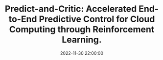 ---
layout: research
title:  "Predict-and-Critic: Accelerated End-to-End Predictive Control for Cloud Computing through Reinforcement Learning."
rinfo: <u>Kaustubh Sridhar</u>, <a href="https://www.linkedin.com/in/vikramanksingh/">Vikramank Singh</a>, <a href="https://sites.google.com/site/muralibalki">Murali Narayanaswamy</a>, <a href="https://abishek90.github.io/">Abishek Sankararaman</a>. Submitted to Learning for Dynamics and Control (L4DC) Conference 2023.
pdf: https://arxiv.org/abs/2212.01348
date:   2022-11-30 22:00:00
types: []
tags: [all, reinforcement learning, learning for dynamics and control]
category: code
comments: true
externalimg: assets/CLOUD_BPP_Animation.gif
---